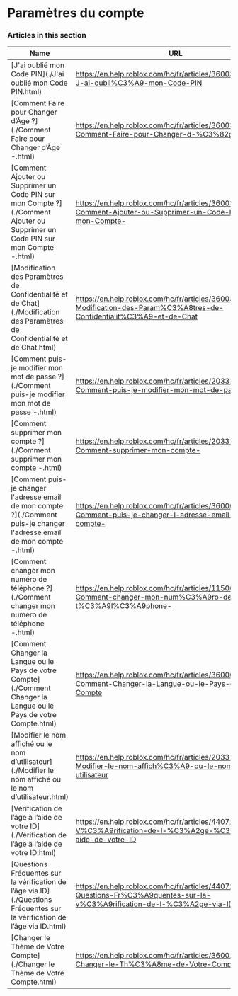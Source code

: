 # Paramètres du compte  
### Articles in this section
Name|URL
-|-
[J'ai oublié mon Code PIN](./J'ai oublié mon Code PIN.html) |https://en.help.roblox.com/hc/fr/articles/360031292471-J-ai-oubli%C3%A9-mon-Code-PIN
[Comment Faire pour Changer d’Âge ?](./Comment Faire pour Changer d’Âge -.html) |https://en.help.roblox.com/hc/fr/articles/360031323611-Comment-Faire-pour-Changer-d-%C3%82ge-
[Comment Ajouter ou Supprimer un Code PIN sur mon Compte ?](./Comment Ajouter ou Supprimer un Code PIN sur mon Compte -.html) |https://en.help.roblox.com/hc/fr/articles/360031680051-Comment-Ajouter-ou-Supprimer-un-Code-PIN-sur-mon-Compte-
[Modification des Paramètres de Confidentialité et de Chat](./Modification des Paramètres de Confidentialité et de Chat.html) |https://en.help.roblox.com/hc/fr/articles/360031751471-Modification-des-Param%C3%A8tres-de-Confidentialit%C3%A9-et-de-Chat
[Comment puis-je modifier mon mot de passe ?](./Comment puis-je modifier mon mot de passe -.html) |https://en.help.roblox.com/hc/fr/articles/203313100-Comment-puis-je-modifier-mon-mot-de-passe-
[Comment supprimer mon compte ?](./Comment supprimer mon compte -.html) |https://en.help.roblox.com/hc/fr/articles/203313050-Comment-supprimer-mon-compte-
[Comment puis-je changer l'adresse email de mon compte ?](./Comment puis-je changer l'adresse email de mon compte -.html) |https://en.help.roblox.com/hc/fr/articles/360000229603-Comment-puis-je-changer-l-adresse-email-de-mon-compte-
[Comment changer mon numéro de téléphone ?](./Comment changer mon numéro de téléphone -.html) |https://en.help.roblox.com/hc/fr/articles/115004804623-Comment-changer-mon-num%C3%A9ro-de-t%C3%A9l%C3%A9phone-
[Comment Changer la Langue ou le Pays de votre Compte](./Comment Changer la Langue ou le Pays de votre Compte.html) |https://en.help.roblox.com/hc/fr/articles/360001216486-Comment-Changer-la-Langue-ou-le-Pays-de-votre-Compte
[Modifier le nom affiché ou le nom d’utilisateur](./Modifier le nom affiché ou le nom d’utilisateur.html) |https://en.help.roblox.com/hc/fr/articles/203313130-Modifier-le-nom-affich%C3%A9-ou-le-nom-d-utilisateur
[Vérification de l’âge à l’aide de votre ID](./Vérification de l’âge à l’aide de votre ID.html) |https://en.help.roblox.com/hc/fr/articles/4407282410644-V%C3%A9rification-de-l-%C3%A2ge-%C3%A0-l-aide-de-votre-ID
[Questions Fréquentes sur la vérification de l’âge via ID](./Questions Fréquentes sur la vérification de l’âge via ID.html) |https://en.help.roblox.com/hc/fr/articles/4407276151188-Questions-Fr%C3%A9quentes-sur-la-v%C3%A9rification-de-l-%C3%A2ge-via-ID
[Changer le Thème de Votre Compte](./Changer le Thème de Votre Compte.html) |https://en.help.roblox.com/hc/fr/articles/360022922852-Changer-le-Th%C3%A8me-de-Votre-Compte
